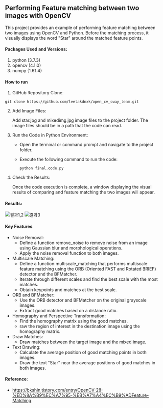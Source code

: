 ## Performing Feature matching between two images with OpenCV
This project provides an example of performing feature matching between two images using OpenCV and Python. Before the matching process, it visually displays the word "Star" around the matched feature points.
#### Packages Used and Versions:
  1. python (3.7.3)
  2. opencv (4.1.0)
  3. numpy (1.61.4)
#### How to run
  1. GitHub Repository Clone:
  
    git clone https://github.com/leetakdnxk/open_cv_sway_team.git
 2. Add Image Files:

    Add star.jpg and mixedimg.jpg image files to the project folder. The image files should be in a path that the code can read.

3. Run the Code in Python Environment:
   * Open the terminal or command prompt and navigate to the project folder.
   * Execute the following command to run the code:

         python final.code.py
4. Check the Results:

   Once the code execution is complete, a window displaying the visual results of comparing and feature matching the two images will appear.

#### Results:
![결과1,2](https://github.com/leetakdnxk/open_cv_sway_team/assets/144330953/e0b05fd2-587a-4a03-9a80-e5133a034e56)
![결과3](https://github.com/leetakdnxk/open_cv_sway_team/assets/144330953/6825c0b8-e30d-4736-812b-ababc072d0f3)

 #### Key Features
 * Noise Removal:
   * Define a function remove_noise to remove noise from an image using Gaussian blur and morphological operations.
   * Apply the noise removal function to both images.
 * Multiscale Matching:
   * Define a function multiscale_matching that performs multiscale feature matching using the ORB (Oriented FAST and Rotated BRIEF) detector and the BFMatcher.
   * Iterate through different scales and find the best scale with the most matches.
   * Obtain keypoints and matches at the best scale.
 * ORB and BFMatcher:
    * Use the ORB detector and BFMatcher on the original grayscale images.
    * Extract good matches based on a distance ratio.
 * Homography and Perspective Transformation:
    * Find the homography matrix using the good matches.
    * raw the region of interest in the destination image using the homography matrix.
 * Draw Matches:
   * Draw matches between the target image and the mixed image.
 * Text Drawing:
   * Calculate the average position of good matching points in both images.
   * Draw the text "Star" near the average positions of good matches in both images.
             

  












#### Reference:
* <https://bkshin.tistory.com/entry/OpenCV-28-%ED%8A%B9%EC%A7%95-%EB%A7%A4%EC%B9%ADFeature-Matching>
   


 










